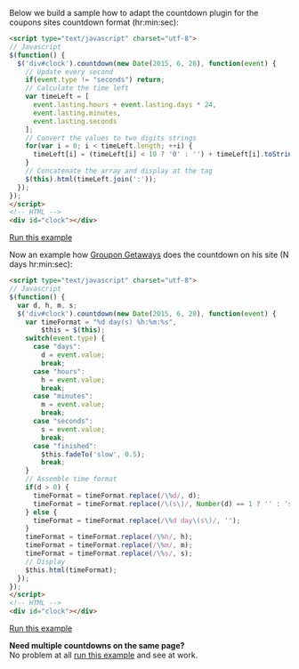 Below we build a sample how to adapt the countdown plugin for the coupons sites countdown format (hr:min:sec):

```html
<script type="text/javascript" charset="utf-8">
// Javascript
$(function() {
  $('div#clock').countdown(new Date(2015, 6, 28), function(event) {
    // Update every second
    if(event.type != "seconds") return;
    // Calculate the time left
    var timeLeft = [
      event.lasting.hours + event.lasting.days * 24,
      event.lasting.minutes,
      event.lasting.seconds
    ];
    // Convert the values to two digits strings
    for(var i = 0; i < timeLeft.length; ++i) {
      timeLeft[i] = (timeLeft[i] < 10 ? '0' : '') + timeLeft[i].toString();
    }
    // Concatenate the array and display at the tag
    $(this).html(timeLeft.join(':'));
  });
});
</script>
<!-- HTML -->
<div id="clock"></div>
```

[Run this example](http://static.hilios.com.br/jquery-countdown/examples/coupons.html)

Now an example how [Groupon Getaways](http://www.groupon.com/getaways) does the countdown on his site (N days hr:min:sec):

```html
<script type="text/javascript" charset="utf-8">
// Javascript
$(function() {
  var d, h, m, s;
  $('div#clock').countdown(new Date(2015, 6, 28), function(event) {
    var timeFormat = "%d day(s) %h:%m:%s",
        $this = $(this);
    switch(event.type) {
      case "days":
        d = event.value;
        break;
      case "hours":
        h = event.value;
        break;
      case "minutes":
        m = event.value;
        break;
      case "seconds":
        s = event.value;
        break;
      case "finished":
        $this.fadeTo('slow', 0.5);
        break;
    }
    // Assemble time format
    if(d > 0) {
      timeFormat = timeFormat.replace(/\%d/, d);
      timeFormat = timeFormat.replace(/\(s\)/, Number(d) == 1 ? '' : 's');
    } else {
      timeFormat = timeFormat.replace(/\%d day\(s\)/, '');
    }
    timeFormat = timeFormat.replace(/\%h/, h);
    timeFormat = timeFormat.replace(/\%m/, m);
    timeFormat = timeFormat.replace(/\%s/, s);
    // Display
    $this.html(timeFormat);
  });
});
</script>
<!-- HTML -->
<div id="clock"></div>
```

[Run this example](http://static.hilios.com.br/jquery-countdown/examples/groupon.html)

**Need multiple countdowns on the same page?**   
No problem at all [run this example](http://static.hilios.com.br/jquery-countdown/examples/multiple_clocks.html) and see at work.